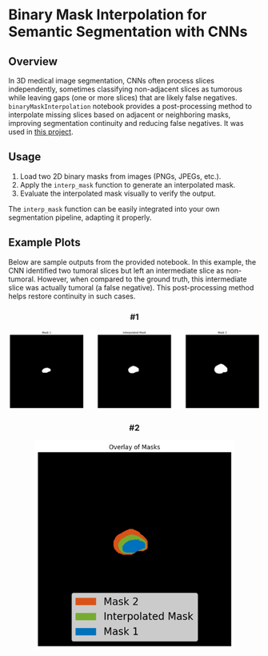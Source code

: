 # **Binary Mask Interpolation for Semantic Segmentation with CNNs**

## **Overview**
In 3D medical image segmentation, CNNs often process slices independently, sometimes classifying non-adjacent slices as tumorous while leaving gaps (one or more slices) that are likely false negatives.
`binaryMaskInterpolation` notebook provides a post-processing method to interpolate missing slices based on adjacent or neighboring masks, improving segmentation continuity and reducing false negatives. It was used in [this project](https://github.com/innavoig23/Automatic-Prostate-Cancer-Segmentation-with-CNN-Deep-Learning).

## **Usage**
1. Load two 2D binary masks from images (PNGs, JPEGs, etc.).
2. Apply the `interp_mask` function to generate an interpolated mask.
3. Evaluate the interpolated mask visually to verify the output.

The `interp_mask` function can be easily integrated into your own segmentation pipeline, adapting it properly.


## **Example Plots**
Below are sample outputs from the provided notebook.
In this example, the CNN identified two tumoral slices but left an intermediate slice as non-tumoral. However, when compared to the ground truth, this intermediate slice was actually tumoral (a false negative). This post-processing method helps restore continuity in such cases.

<div align="center">
    <h3>#1</h3>
    <img src="Examples/ex_plot1.png" alt="Plot 1" width="1000"/>
</div>

<div align="center">
    <h3>#2</h3>
    <img src="Examples/ex_plot2.png" alt="Plot 2" width="400"/>
</div>

